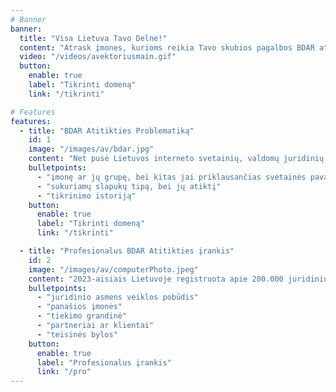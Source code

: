 ```yaml
---
# Banner
banner:
  title: "Visa Lietuva Tavo Delne!"
  content: "Atrask įmones, kurioms reikia Tavo skubios pagalbos BDAR atitikties klausimais!"
  video: "/videos/avektoriusmain.gif"
  button:
    enable: true
    label: "Tikrinti domeną"
    link: "/tikrinti"

# Features
features:
  - title: "BDAR Atitikties Problematiką"
    id: 1
    image: "/images/av/bdar.jpg"
    content: "Net pusė Lietuvos interneto svetainių, valdomų juridinių asmenų, susiduria su BDAR atitikties iššūkiais, dažnai dėl nebūtinų slapukų, kurie įrašomi be lankytojų sutikimo. Nors šios įmonės supranta ir brangina klientų privatumą, jos neretai ieško sprendimų, kaip užtikrinti tinkamą duomenų tvarkymą. Mūsų įrankis padeda teisės specialistams dirbantiems su BDAR techniškai įvertinti slapukų atitiktį reglamentui pateikiant įrašus apie svetainės būseną pagal:"
    bulletpoints:
      - "įmonę ar jų grupę, bei kitas jai priklausančias svetainės pavadinimus"
      - "sukuriamų slapukų tipą, bei jų atiktį" 
      - "tikrinimo istoriją"
    button:
      enable: true
      label: "Tikrinti domeną"
      link: "/tikrinti"

  - title: "Profesionalus BDAR Atitikties įrankis"
    id: 2
    image: "/images/av/computerPhoto.jpeg"
    content: "2023-aisiais Lietuvoje registruota apie 200.000 juridinių asmenų, iš kurių apie 50.000 valdo savo interneto svetaines. Panaudojant išplėstinius duomenų analizės metodus, dabar galime sudaryti detalius įmonių profilius ir įvertinti jų atitiktį BDAR reikalavimams. Tai leidžia ne tik atskleisti bendras tendencijas, bet ir identifikuoti konkrečias sritis, kuriose įmonėms reikalinga papildoma pagalba ir konsultacijos, siekiant užtikrinti duomenų apsaugos reglamento laikymąsi. Įrankio suteikiami paieškos kriterijai:"
    bulletpoints:
      - "juridinio asmens veiklos pobūdis"
      - "panašios įmonės"
      - "tiekimo grandinė"
      - "partneriai ar klientai"
      - "teisinės bylos"
    button:
      enable: true
      label: "Profesionalus įrankis"
      link: "/pro"
---
```

